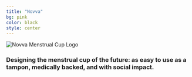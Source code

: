 ```yaml
---
title: "Novva"
bg: pink
color: black
style: center
---
```



<img src="img/NovvaMentsrualCupTextLogo.svg" alt="Novva Menstrual Cup Logo"/>


### Designing the menstrual cup of the future: as easy to use as a tampon, medically backed, and with social impact.


